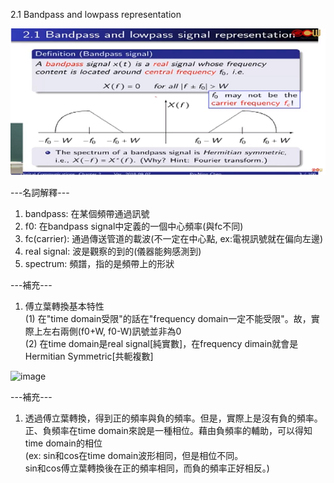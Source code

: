 2.1 Bandpass and lowpass representation

![image](https://github.com/IamCalories/chenDC-notes/blob/master/docs/chapter2/res/2-1.png)



---名詞解釋---  

1. bandpass: 在某個頻帶通過訊號  
2. f0: 在bandpass signal中定義的一個中心頻率(與fc不同)  
3. fc(carrier): 通過傳送管道的載波(不一定在中心點, ex:電視訊號就在偏向左邊)
4. real signal: 波是觀察的到的(儀器能夠感測到)
5. spectrum: 頻譜，指的是頻帶上的形狀

---補充---  

1. 傅立葉轉換基本特性  
   (1) 在"time domain受限"的話在"frequency domain一定不能受限"。故，實際上左右兩側(f0+W, f0-W)訊號並非為0  
   (2) 在time domain是real signal[純實數]，在frequency dimain就會是Hermitian Symmetric[共軛複數]
   
   
![image]()  

---補充---  
1. 透過傅立葉轉換，得到正的頻率與負的頻率。但是，實際上是沒有負的頻率。  
   正、負頻率在time domain來說是一種相位。藉由負頻率的輔助，可以得知time domain的相位    
   (ex: sin和cos在time domain波形相同，但是相位不同。  
      sin和cos傅立葉轉換後在正的頻率相同，而負的頻率正好相反。)  
